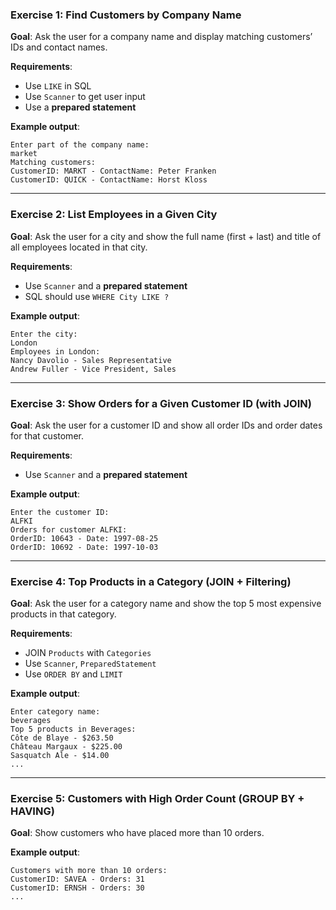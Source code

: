 ### Exercise 1: Find Customers by Company Name

**Goal**: Ask the user for a company name and display matching customers’ IDs and contact names.

**Requirements**:

* Use `LIKE` in SQL
* Use `Scanner` to get user input
* Use a **prepared statement**

**Example output**:

```
Enter part of the company name:
market
Matching customers:
CustomerID: MARKT - ContactName: Peter Franken
CustomerID: QUICK - ContactName: Horst Kloss
```

---

### Exercise 2: List Employees in a Given City

**Goal**: Ask the user for a city and show the full name (first + last) and title of all employees located in that city.

**Requirements**:

* Use `Scanner` and a **prepared statement**
* SQL should use `WHERE City LIKE ?`

**Example output**:

```
Enter the city:
London
Employees in London:
Nancy Davolio - Sales Representative
Andrew Fuller - Vice President, Sales
```

---

### Exercise 3: Show Orders for a Given Customer ID (with JOIN)

**Goal**: Ask the user for a customer ID and show all order IDs and order dates for that customer.

**Requirements**:

* Use `Scanner` and a **prepared statement**

**Example output**:

```
Enter the customer ID:
ALFKI
Orders for customer ALFKI:
OrderID: 10643 - Date: 1997-08-25
OrderID: 10692 - Date: 1997-10-03
```

---

### Exercise 4: Top Products in a Category (JOIN + Filtering)

**Goal**: Ask the user for a category name and show the top 5 most expensive products in that category.

**Requirements**:

* JOIN `Products` with `Categories`
* Use `Scanner`, `PreparedStatement`
* Use `ORDER BY` and `LIMIT`

**Example output**:

```
Enter category name:
beverages
Top 5 products in Beverages:
Côte de Blaye - $263.50
Château Margaux - $225.00
Sasquatch Ale - $14.00
...
```

---

### Exercise 5: Customers with High Order Count (GROUP BY + HAVING)

**Goal**: Show customers who have placed more than 10 orders.


**Example output**:

```
Customers with more than 10 orders:
CustomerID: SAVEA - Orders: 31
CustomerID: ERNSH - Orders: 30
...
```

